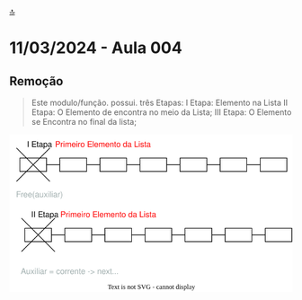 [🔝](../README.md)

# 11/03/2024 - Aula 004

## Remoção

> Este modulo/função. possui.
> três Etapas:
>   I Etapa: Elemento na Lista
>   II Etapa: O Elemento de encontra no meio da Lista;
>   III Etapa: O Elemento se Encontra no final da lista;

![Esquema da memoria](esquema004.drawio.svg)